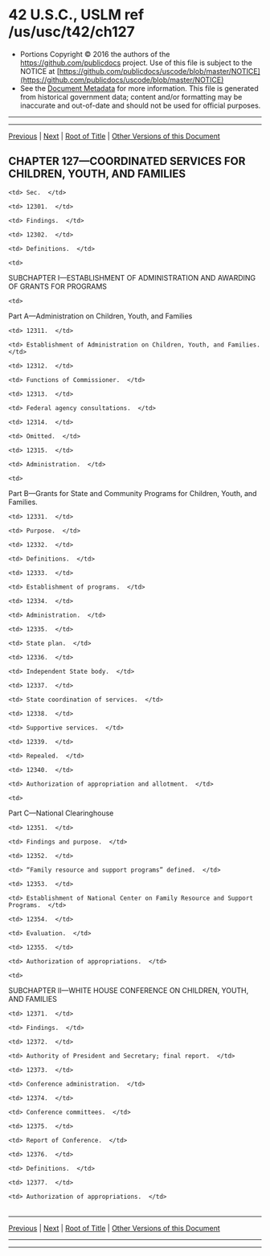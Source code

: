 ---
---

# 42 U.S.C., USLM ref /us/usc/t42/ch127

* Portions Copyright © 2016 the authors of the https://github.com/publicdocs project.
  Use of this file is subject to the NOTICE at [https://github.com/publicdocs/uscode/blob/master/NOTICE](https://github.com/publicdocs/uscode/blob/master/NOTICE)
* See the [Document Metadata](././../../../..//README.md) for more information.
  This file is generated from historical government data; content and/or formatting may be inaccurate and out-of-date and should not be used for official purposes.

----------
----------

[Previous](./../../../..//us/usc/t42/ch126/schIV/m__us_usc_t42_s12213.md) | [Next](./../../../..//us/usc/t42/ch127/m__us_usc_t42_s12301.md) | [Root of Title](./../../../../) | [Other Versions of this Document](https://publicdocs.github.io/go/links?ns=uslm&ref=%2Fus%2Fusc%2Ft42%2Fch127)

## CHAPTER 127—COORDINATED SERVICES FOR CHILDREN, YOUTH, AND FAMILIES

<table>

  <tr>

    <td> Sec.  </td>

  </tr>

  <tr>

    <td> 12301.  </td>

    <td> Findings.  </td>

  </tr>

  <tr>

    <td> 12302.  </td>

    <td> Definitions.  </td>

  </tr>

  <tr>

    <td> 

SUBCHAPTER I—ESTABLISHMENT OF ADMINISTRATION AND AWARDING OF GRANTS FOR PROGRAMS  </td>

  </tr>

  <tr>

    <td> 

Part A—Administration on Children, Youth, and Families  </td>

  </tr>

  <tr>

    <td> 12311.  </td>

    <td> Establishment of Administration on Children, Youth, and Families.  </td>

  </tr>

  <tr>

    <td> 12312.  </td>

    <td> Functions of Commissioner.  </td>

  </tr>

  <tr>

    <td> 12313.  </td>

    <td> Federal agency consultations.  </td>

  </tr>

  <tr>

    <td> 12314.  </td>

    <td> Omitted.  </td>

  </tr>

  <tr>

    <td> 12315.  </td>

    <td> Administration.  </td>

  </tr>

  <tr>

    <td> 

Part B—Grants for State and Community Programs for Children, Youth, and Families.  </td>

  </tr>

  <tr>

    <td> 12331.  </td>

    <td> Purpose.  </td>

  </tr>

  <tr>

    <td> 12332.  </td>

    <td> Definitions.  </td>

  </tr>

  <tr>

    <td> 12333.  </td>

    <td> Establishment of programs.  </td>

  </tr>

  <tr>

    <td> 12334.  </td>

    <td> Administration.  </td>

  </tr>

  <tr>

    <td> 12335.  </td>

    <td> State plan.  </td>

  </tr>

  <tr>

    <td> 12336.  </td>

    <td> Independent State body.  </td>

  </tr>

  <tr>

    <td> 12337.  </td>

    <td> State coordination of services.  </td>

  </tr>

  <tr>

    <td> 12338.  </td>

    <td> Supportive services.  </td>

  </tr>

  <tr>

    <td> 12339.  </td>

    <td> Repealed.  </td>

  </tr>

  <tr>

    <td> 12340.  </td>

    <td> Authorization of appropriation and allotment.  </td>

  </tr>

  <tr>

    <td> 

Part C—National Clearinghouse  </td>

  </tr>

  <tr>

    <td> 12351.  </td>

    <td> Findings and purpose.  </td>

  </tr>

  <tr>

    <td> 12352.  </td>

    <td> “Family resource and support programs” defined.  </td>

  </tr>

  <tr>

    <td> 12353.  </td>

    <td> Establishment of National Center on Family Resource and Support Programs.  </td>

  </tr>

  <tr>

    <td> 12354.  </td>

    <td> Evaluation.  </td>

  </tr>

  <tr>

    <td> 12355.  </td>

    <td> Authorization of appropriations.  </td>

  </tr>

  <tr>

    <td> 

SUBCHAPTER II—WHITE HOUSE CONFERENCE ON CHILDREN, YOUTH, AND FAMILIES  </td>

  </tr>

  <tr>

    <td> 12371.  </td>

    <td> Findings.  </td>

  </tr>

  <tr>

    <td> 12372.  </td>

    <td> Authority of President and Secretary; final report.  </td>

  </tr>

  <tr>

    <td> 12373.  </td>

    <td> Conference administration.  </td>

  </tr>

  <tr>

    <td> 12374.  </td>

    <td> Conference committees.  </td>

  </tr>

  <tr>

    <td> 12375.  </td>

    <td> Report of Conference.  </td>

  </tr>

  <tr>

    <td> 12376.  </td>

    <td> Definitions.  </td>

  </tr>

  <tr>

    <td> 12377.  </td>

    <td> Authorization of appropriations.  </td>

  </tr>

</table>

----------

[Previous](./../../../..//us/usc/t42/ch126/schIV/m__us_usc_t42_s12213.md) | [Next](./../../../..//us/usc/t42/ch127/m__us_usc_t42_s12301.md) | [Root of Title](./../../../../) | [Other Versions of this Document](https://publicdocs.github.io/go/links?ns=uslm&ref=%2Fus%2Fusc%2Ft42%2Fch127)

----------
----------



